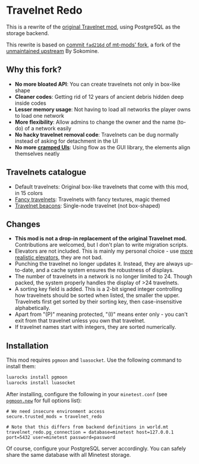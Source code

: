 # Travelnet Redo

This is a rewrite of the [original Travelnet mod](https://content.minetest.net/packages/mt-mods/travelnet/), using PostgreSQL as the storage backend.

This rewrite is based on [commit `fad216d` of mt-mods' fork](https://github.com/mt-mods/travelnet/commit/fad216db52b8fc8fafa11868d80c9e35c4b4a7ac), a fork of the [unmaintained upstream](https://github.com/Sokomine/travelnet) By Sokomine.

## Why this fork?

* **No more bloated API**: You can create travelnets not only in box-like shape
* **Cleaner codes**: Getting rid of 12 years of ancient debris hidden deep inside codes
* **Lesser memory usage**: Not having to load all networks the player owns to load one network
* **More flexibility**: Allow admins to change the owner and the name (to-do) of a network easily
* **No hacky travelnet removal code**: Travelnets can be dug normally instead of asking for detachment in the UI
* **No more [cramped UIs](https://github.com/mt-mods/travelnet/issues/53)**: Using flow as the GUI library, the elements align themselves neatly

## Travelnets catalogue

* Default travelnets: Original box-like travelnets that come with this mod, in 15 colors
* [Fancy travelnets](https://content.minetest.net/packages/Emojiminetest/travelnet_redo_fancy/): Travelnets with fancy textures, magic themed
* [Travelnet beacons](https://content.minetest.net/packages/Emojiminetest/travelnet_redo_beacons/): Single-node travelnet (not box-shaped)

## Changes

* **This mod is not a drop-in replacement of the original Travelnet mod.** Contributions are welcomed, but I don't plan to write migration scripts.
* Elevators are not included. This is mainly my personal choice - use [more realistic elevators](https://content.minetest.net/packages/shacknetisp/elevator/), they are not bad.
* Punching the travelnet no longer updates it. Instead, they are always up-to-date, and a cache system ensures the robustness of displays.
* The number of travelnets in a network is no longer limited to 24. Though packed, the system properly handles the display of >24 travelnets.
* A sorting key field is added. This is a 2-bit signed integer controlling how travelnets should be sorted when listed, the smaller the upper. Travelnets first get sorted by their sorting key, then case-insensitive alphabetically.
* Apart from "(P)" meaning protected, "(I)" means enter only - you can't exit from that travelnet unless you own that travelnet.
* If travelnet names start with integers, they are sorted numerically.

## Installation

This mod requires `pgmoon` and `luasocket`. Use the following command to install them:

```bash
luarocks install pgmoon
luarocks install luasocket
```

After installing, configure the following in your `minetest.conf` (see [`pgmoon.new`](https://github.com/leafo/pgmoon#newoptions) for full options list):

```text
# We need insecure environment access
secure.trusted_mods = travelnet_redo

# Note that this differs from backend definitions in world.mt
travelnet_redo.pg_connection = database=minetest host=127.0.0.1 port=5432 user=minetest password=password
```

Of course, configure your PostgreSQL server accordingly. You can safely share the same database with all Minetest storage.
